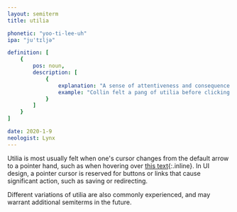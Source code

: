 ```yaml
---
layout: semiterm
title: utilia

phonetic: "yoo-ti-lee-uh"
ipa: "ju'tɪljə"

definition: [
	{
		pos: noun,
		description: [
			{
				explanation: "A sense of attentiveness and consequence felt when mousing over a website or interface element that changes the user's computer cursor shape.",
				example: "Collin felt a pang of utilia before clicking the purchase button."
			}
		]
	}
]

date: 2020-1-9
neologist: Lynx
---
```


Utilia is most usually felt when one's cursor changes from the default arrow to a pointer hand, such as when hovering over [this text](javascript:void(0)){:.inline}. In UI design, a pointer cursor is reserved for buttons or links that cause significant action, such as saving or redirecting.

Different variations of utilia are also commonly experienced, and may warrant additional semiterms in the future.